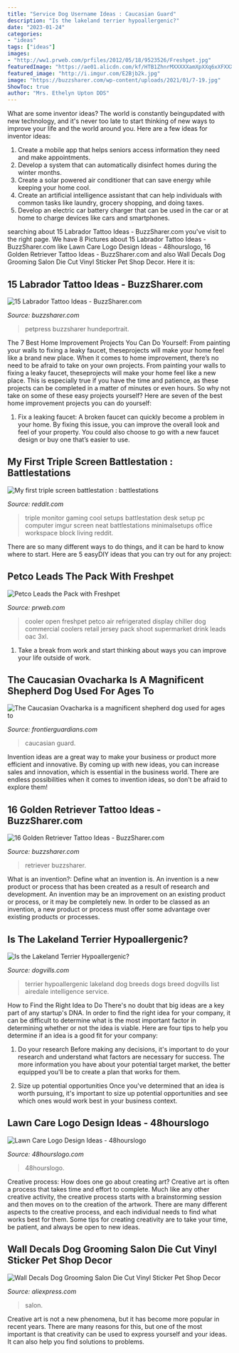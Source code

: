 ```yaml
---
title: "Service Dog Username Ideas : Caucasian Guard"
description: "Is the lakeland terrier hypoallergenic?"
date: "2023-01-24"
categories:
- "ideas"
tags: ["ideas"]
images:
- "http://ww1.prweb.com/prfiles/2012/05/18/9523526/Freshpet.jpg"
featuredImage: "https://ae01.alicdn.com/kf/HTB1ZhnrMXXXXXamXpXXq6xXFXXXe/Wall-Decals-Dog-Grooming-Salon-Die-Cut-Vinyl-Sticker-Pet-Shop-Decor-Home-Nursery-Room-Interior.jpg"
featured_image: "http://i.imgur.com/E2Bjb2k.jpg"
image: "https://buzzsharer.com/wp-content/uploads/2021/01/7-19.jpg"
ShowToc: true
author: "Mrs. Ethelyn Upton DDS"
---
```



What are some inventor ideas?
The world is constantly beingupdated with new technology, and it's never too late to start thinking of new ways to improve your life and the world around you. Here are a few ideas for inventor ideas: 
1. Create a mobile app that helps seniors access information they need and make appointments. 
2. Develop a system that can automatically disinfect homes during the winter months. 
3. Create a solar powered air conditioner that can save energy while keeping your home cool. 
4. Create an artificial intelligence assistant that can help individuals with common tasks like laundry, grocery shopping, and doing taxes. 
5. Develop an electric car battery charger that can be used in the car or at home to charge devices like cars and smartphones.

	

		
searching about 15 Labrador Tattoo Ideas - BuzzSharer.com you've visit to the right page. We have 8 Pictures about 15 Labrador Tattoo Ideas - BuzzSharer.com like Lawn Care Logo Design Ideas - 48hourslogo, 16 Golden Retriever Tattoo Ideas - BuzzSharer.com and also Wall Decals Dog Grooming Salon Die Cut Vinyl Sticker Pet Shop Decor. Here it is:
		
    
## 15 Labrador Tattoo Ideas - BuzzSharer.com

<img loading=lazy src="https://buzzsharer.com/wp-content/uploads/2021/01/5-8.jpg" onerror="this.onerror=null;this.src='https://tse4.mm.bing.net/th?id=OIP.8HaYRc5jPnXFHOV_C4-9vAHaI5&amp;pid=15.1';" alt="15 Labrador Tattoo Ideas - BuzzSharer.com">

_Source: buzzsharer.com_

>petpress buzzsharer hundeportrait. 

	

The 7 Best Home Improvement Projects You Can Do Yourself: From painting your walls to fixing a leaky faucet, theseprojects will make your home feel like a brand new place.
When it comes to home improvement, there’s no need to be afraid to take on your own projects. From painting your walls to fixing a leaky faucet, theseprojects will make your home feel like a new place. This is especially true if you have the time and patience, as these projects can be completed in a matter of minutes or even hours. So why not take on some of these easy projects yourself? Here are seven of the best home improvement projects you can do yourself: 
1. Fix a leaking faucet: A broken faucet can quickly become a problem in your home. By fixing this issue, you can improve the overall look and feel of your property. You could also choose to go with a new faucet design or buy one that’s easier to use.


    
## My First Triple Screen Battlestation : Battlestations

<img loading=lazy src="http://i.imgur.com/E2Bjb2k.jpg" onerror="this.onerror=null;this.src='https://tse3.mm.bing.net/th?id=OIP.kIrC0-QEBfK1Emcf7oY4-QHaE8&amp;pid=15.1';" alt="My first triple screen battlestation : battlestations">

_Source: reddit.com_

>triple monitor gaming cool setups battlestation desk setup pc computer imgur screen neat battlestations minimalsetups office workspace block living reddit. 

	

There are so many different ways to do things, and it can be hard to know where to start. Here are 5 easyDIY ideas that you can try out for any project: 

    
## Petco Leads The Pack With Freshpet

<img loading=lazy src="http://ww1.prweb.com/prfiles/2012/05/18/9523526/Freshpet.jpg" onerror="this.onerror=null;this.src='https://tse2.mm.bing.net/th?id=OIP.eJOv26_e8sn5J_xMneiX-QHaE7&amp;pid=15.1';" alt="Petco Leads the Pack with Freshpet">

_Source: prweb.com_

>cooler open freshpet petco air refrigerated display chiller dog commercial coolers retail jersey pack shoot supermarket drink leads oac 3xl. 

	

1. Take a break from work and start thinking about ways you can improve your life outside of work.

    
## The Caucasian Ovacharka Is A Magnificent Shepherd Dog Used For Ages To

<img loading=lazy src="https://www.frontierguardians.com/uploads/1/1/7/9/117953381/on-porch_1.jpg" onerror="this.onerror=null;this.src='https://tse1.mm.bing.net/th?id=OIP.U6fWnk9JP1bggWUZGiqR2gHaLH&amp;pid=15.1';" alt="The Caucasian Ovacharka is a magnificent shepherd dog used for ages to">

_Source: frontierguardians.com_

>caucasian guard. 

	

Invention ideas are a great way to make your business or product more efficient and innovative. By coming up with new ideas, you can increase sales and innovation, which is essential in the business world. There are endless possibilities when it comes to invention ideas, so don't be afraid to explore them!

    
## 16 Golden Retriever Tattoo Ideas - BuzzSharer.com

<img loading=lazy src="https://buzzsharer.com/wp-content/uploads/2021/01/7-19.jpg" onerror="this.onerror=null;this.src='https://tse4.mm.bing.net/th?id=OIP.YPSrInhVgj9BP9fo2GxLmgHaHM&amp;pid=15.1';" alt="16 Golden Retriever Tattoo Ideas - BuzzSharer.com">

_Source: buzzsharer.com_

>retriever buzzsharer. 

	

What is an invention?: Define what an invention is.
An invention is a new product or process that has been created as a result of research and development. An invention may be an improvement on an existing product or process, or it may be completely new. In order to be classed as an invention, a new product or process must offer some advantage over existing products or processes.

    
## Is The Lakeland Terrier Hypoallergenic?

<img loading=lazy src="https://www.dogvills.com/wp-content/uploads/2016/05/lakeland-terrier-hypoallergenic-dog-breed.jpg" onerror="this.onerror=null;this.src='https://tse2.mm.bing.net/th?id=OIP.aSHxFcd_2pOmH9Lr0Bj8vAHaLH&amp;pid=15.1';" alt="Is the Lakeland Terrier Hypoallergenic?">

_Source: dogvills.com_

>terrier hypoallergenic lakeland dog breeds dogs breed dogvills list airedale intelligence service. 

	

How to Find the Right Idea to Do
There's no doubt that big ideas are a key part of any startup's DNA. In order to find the right idea for your company, it can be difficult to determine what is the most important factor in determining whether or not the idea is viable. Here are four tips to help you determine if an idea is a good fit for your company:
1. Do your research
 Before making any decisions, it's important to do your research and understand what factors are necessary for success. The more information you have about your potential target market, the better equipped you'll be to create a plan that works for them.

2. Size up potential opportunities
Once you've determined that an idea is worth pursuing, it's important to size up potential opportunities and see which ones would work best in your business context.

    
## Lawn Care Logo Design Ideas - 48hourslogo

<img loading=lazy src="https://www.48hourslogo.com/oss/attachments/2021/03/31/81947768285/107499_16831_726a7d49-2f0f-4f22-8dcf-0eac71b9c79a.jpg" onerror="this.onerror=null;this.src='https://tse3.mm.bing.net/th?id=OIP.BBvJC0JQ5Bbc1LueI8TJXgHaFj&amp;pid=15.1';" alt="Lawn Care Logo Design Ideas - 48hourslogo">

_Source: 48hourslogo.com_

>48hourslogo. 

	

Creative process: How does one go about creating art?
Creative art is often a process that takes time and effort to complete. Much like any other creative activity, the creative process starts with a brainstorming session and then moves on to the creation of the artwork. There are many different aspects to the creative process, and each individual needs to find what works best for them. Some tips for creating creativity are to take your time, be patient, and always be open to new ideas.

    
## Wall Decals Dog Grooming Salon Die Cut Vinyl Sticker Pet Shop Decor

<img loading=lazy src="https://ae01.alicdn.com/kf/HTB1ZhnrMXXXXXamXpXXq6xXFXXXe/Wall-Decals-Dog-Grooming-Salon-Die-Cut-Vinyl-Sticker-Pet-Shop-Decor-Home-Nursery-Room-Interior.jpg" onerror="this.onerror=null;this.src='https://tse2.mm.bing.net/th?id=OIP.KpsEWr5hhEv8xFQA6o-xGgHaGl&amp;pid=15.1';" alt="Wall Decals Dog Grooming Salon Die Cut Vinyl Sticker Pet Shop Decor">

_Source: aliexpress.com_

>salon. 

	

Creative art is not a new phenomena, but it has become more popular in recent years. There are many reasons for this, but one of the most important is that creativity can be used to express yourself and your ideas. It can also help you find solutions to problems.

